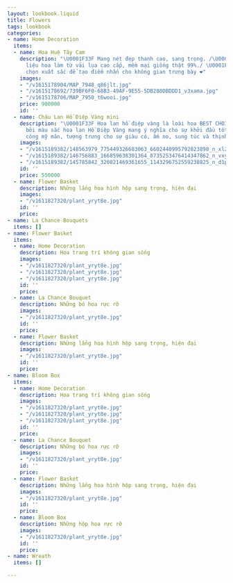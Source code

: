 ```yaml
---
layout: lookbook.liquid
title: Flowers
tags: lookbook
categories:
- name: Home Decoration
  items:
  - name: Hoa Huệ Tây Cam
    description: "\U0001F33F Mang nét đẹp thanh cao, sang trọng. /\U0001F33F Chất
      liệu hoa làm từ vải lụa cao cấp, mềm mại giống thật 99%./ \U0001F449 Sự lựa
      chọn xuất sắc để tạo điểm nhấn cho không gian trưng bày ❤️"
    images:
    - "/v1615178904/MAP_7948_q86jlt.jpg"
    - "/v1615178692/739BF6F0-68B3-49AF-9E55-5DB280DBDDD1_v3xama.jpg"
    - "/v1615178706/MAP_7950_t6wooi.jpg"
    price: 900000
    id: ''
  - name: Chậu Lan Hồ Điệp Vàng mini
    description: "\U0001F33F Hoa lan hồ điệp vàng là loài hoa BEST CHOICE ngày TẾT
      bởi màu sắc hoa lan Hồ Điệp Vàng mang ý nghĩa cho sự khởi đầu tốt đẹp, thành
      công mỹ mãn, tượng trưng cho sự giàu có, ấm no, sung túc và thịnh vượng. "
    images:
    - "/v1615189382/148563979_775449326683063_6602440995792823898_n_xl2gsi.jpg"
    - "/v1615189382/146756883_166859638301364_8735253476414347862_n_vxyl86.jpg"
    - "/v1615189382/145785842_320821469361655_1143296752559238825_n_d1pz7g.jpg"
    id: ''
    price: 550000
  - name: Flower Basket
    description: Những lẳng hoa hình hộp sang trọng, hiện đại
    images:
    - "/v1611827320/plant_yryt8e.jpg"
    id: ''
    price: 
- name: La Chance Bouquets
  items: []
- name: Flower Basket
  items:
  - name: Home Decoration
    description: Hoa trang trí không gian sống
    images:
    - "/v1611827320/plant_yryt8e.jpg"
    - "/v1611827320/plant_yryt8e.jpg"
    - "/v1611827320/plant_yryt8e.jpg"
    id: ''
    price: 
  - name: La Chance Bouquet
    description: Những bó hoa rực rỡ
    images:
    - "/v1611827320/plant_yryt8e.jpg"
    id: ''
    price: 
  - name: Flower Basket
    description: Những lẳng hoa hình hộp sang trọng, hiện đại
    images:
    - "/v1611827320/plant_yryt8e.jpg"
    id: ''
    price: 
- name: Bloom Box
  items:
  - name: Home Decoration
    description: Hoa trang trí không gian sống
    images:
    - "/v1611827320/plant_yryt8e.jpg"
    - "/v1611827320/plant_yryt8e.jpg"
    - "/v1611827320/plant_yryt8e.jpg"
    id: ''
    price: 
  - name: La Chance Bouquet
    description: Những bó hoa rực rỡ
    images:
    - "/v1611827320/plant_yryt8e.jpg"
    id: ''
    price: 
  - name: Flower Basket
    description: Những lẳng hoa hình hộp sang trọng, hiện đại
    images:
    - "/v1611827320/plant_yryt8e.jpg"
    id: ''
    price: 
  - name: Bloom Box
    description: Những hộp hoa rực rỡ
    images:
    - "/v1611827320/plant_yryt8e.jpg"
    id: ''
    price: 
- name: Wreath
  items: []

---
```

